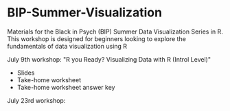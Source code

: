 # BIP-Summer-Visualization
Materials for the Black in Psych (BIP) Summer Data Visualization Series in R.  This workshop is designed for beginners looking to explore the fundamentals of data visualization using R

July 9th workshop: "R you Ready? Visualizing Data with R (Introl Level)"
- Slides
- Take-home worksheet
- Take-home worksheet answer key

July 23rd workshop:
